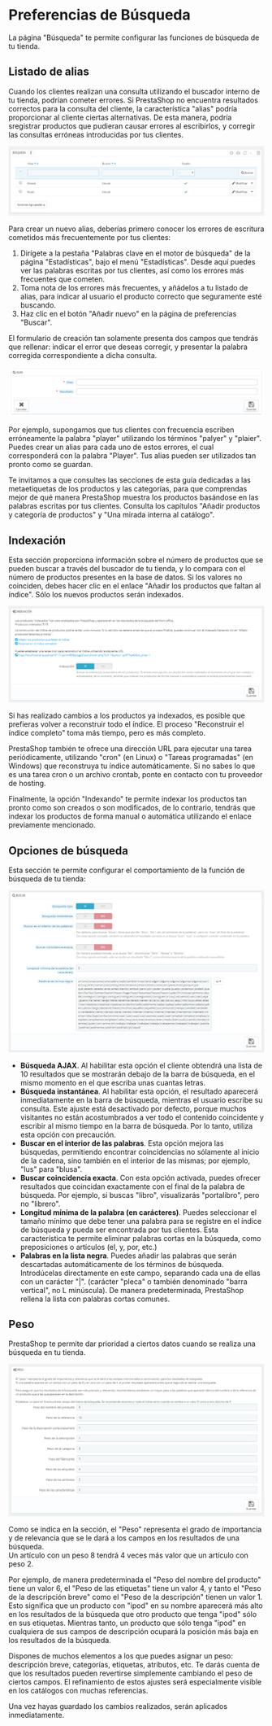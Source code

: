 # Preferencias de Búsqueda

La página "Búsqueda" te permite configurar las funciones de búsqueda de tu tienda.

## Listado de alias <a href="#preferenciasdebusqueda-listadodealias" id="preferenciasdebusqueda-listadodealias"></a>

Cuando los clientes realizan una consulta utilizando el buscador interno de tu tienda, podrían cometer errores. Si PrestaShop no encuentra resultados correctos para la consulta del cliente, la característica "alias" podría proporcionar al cliente ciertas alternativas. De esta manera, podría sregistrar productos que pudieran causar errores al escribirlos, y corregir las consultas erróneas introducidas por tus clientes.

![](../../../.gitbook/assets/54887224.png)

Para crear un nuevo alias, deberías primero conocer los errores de escritura cometidos más frecuentemente por tus clientes:

1. Dirígete a la pestaña "Palabras clave en el motor de búsqueda" de la página "Estadísticas", bajo el menú "Estadísticas". Desde aquí puedes ver las palabras escritas por tus clientes, así como los errores más frecuentes que cometen.
2. Toma nota de los errores más frecuentes, y añádelos a tu listado de alias, para indicar al usuario el producto correcto que seguramente esté buscando.
3. Haz clic en el botón "Añadir nuevo" en la página de preferencias "Buscar".

El formulario de creación tan solamente presenta dos campos que tendrás que rellenar: indicar el error que deseas corregir, y presentar la palabra corregida correspondiente a dicha consulta.

![](../../../.gitbook/assets/30245120.png)

Por ejemplo, supongamos que tus clientes con frecuencia escriben erróneamente la palabra "player" utilizando los términos "palyer" y "plaier". Puedes crear un alias para cada uno de estos errores, el cual corresponderá con la palabra "Player". Tus alias pueden ser utilizados tan pronto como se guardan.

Te invitamos a que consultes las secciones de esta guía dedicadas a las metaetiquetas de los productos y las categorías, para que comprendas mejor de qué manera PrestaShop muestra los productos basándose en las palabras escritas por tus clientes. Consulta los capítulos "Añadir productos y categoría de productos" y "Una mirada interna al catálogo".

## Indexación <a href="#preferenciasdebusqueda-indexacion" id="preferenciasdebusqueda-indexacion"></a>

Esta sección proporciona información sobre el número de productos que se pueden buscar a través del buscador de tu tienda, y lo compara con el número de productos presentes en la base de datos. Si los valores no coinciden, debes hacer clic en el enlace "Añadir los productos que faltan al índice". Sólo los nuevos productos serán indexados.

![](../../../.gitbook/assets/54887227.png)

Si has realizado cambios a los productos ya indexados, es posible que prefieras volver a reconstruir todo el índice. El proceso "Reconstruir el índice completo" toma más tiempo, pero es más completo.

PrestaShop también te ofrece una dirección URL para ejecutar una tarea periódicamente, utilizando "cron" (en Linux) o "Tareas programadas" (en Windows) que reconstruya tu índice automáticamente. Si no sabes lo que es una tarea cron o un archivo crontab, ponte en contacto con tu proveedor de hosting.

Finalmente, la opción "Indexando" te permite indexar los productos  tan pronto como son creados o son modificados, de lo contrario, tendrás que indexar los productos de forma manual o automática utilizando el enlace previamente mencionado.

## Opciones de búsqueda <a href="#preferenciasdebusqueda-opcionesdebusqueda" id="preferenciasdebusqueda-opcionesdebusqueda"></a>

Esta sección te permite configurar el comportamiento de la función de búsqueda de tu tienda:

![](../../../.gitbook/assets/54887230.png)

* **Búsqueda AJAX**. Al habilitar esta opción el cliente obtendrá una lista de 10 resultados que se mostrarán debajo de la barra de búsqueda, en el mismo momento en el que escriba unas cuantas letras.
* **Búsqueda instantánea**. Al habilitar esta opción, el resultado aparecerá inmediatamente en la barra de búsqueda, mientras el usuario escribe su consulta. Este ajuste está desactivado por defecto, porque muchos visitantes no están acostumbrados a ver todo el contenido coincidente y escribir al mismo tiempo en la barra de búsqueda. Por lo tanto, utiliza esta opción con precaución.
* **Buscar en el interior de las palabras**. Esta opción mejora las búsquedas, permitiendo encontrar coincidencias no sólamente al inicio de la cadena, sino también en el interior de las mismas; por ejemplo, "lus" para "blusa".
* **Buscar coincidencia exacta**. Con esta opción activada, puedes ofrecer resultados que coincidan exactamente con el final de la palabra de búsqueda. Por ejemplo, si buscas "libro", visualizarás "portalibro", pero no "librero".
* **Longitud mínima de la palabra (en carácteres)**. Puedes seleccionar el tamaño mínimo que debe tener una palabra para se registre en el índice de búsqueda y pueda ser encontrada por tus clientes. Esta característica te permite eliminar palabras cortas en la búsqueda, como preposiciones o artículos (el, y, por, etc.)
* **Palabras en la lista negra**. Puedes añadir las palabras que serán descartadas automáticamente de los términos de búsqueda. Introdúcelas directamente en este campo, separando cada una de ellas con un carácter "|". (carácter "pleca" o también denominado "barra vertical", no L minúscula). De manera predeterminada, PrestaShop rellena la lista con palabras cortas comunes.

## Peso <a href="#preferenciasdebusqueda-peso" id="preferenciasdebusqueda-peso"></a>

PrestaShop te permite dar prioridad a ciertos datos cuando se realiza una búsqueda en tu tienda.

![](../../../.gitbook/assets/54887235.png)

Como se indica en la sección, el "Peso" representa el grado de importancia y de relevancia que se le dará a los campos en los resultados de una búsqueda.\
Un artículo con un peso 8 tendrá 4 veces más valor que un artículo con peso 2.

Por ejemplo, de manera predeterminada el "Peso del nombre del producto" tiene un valor 6, el "Peso de las etiquetas" tiene un valor 4, y tanto el "Peso de la descripción breve" como el "Peso de la descripción" tienen un valor 1. Esto significa que un producto con "ipod" en su nombre aparecerá más alto en los resultados de la búsqueda que otro producto que tenga "ipod" sólo en sus etiquetas. Mientras tanto, un producto que sólo tenga "ipod" en cualquiera de sus campos de descripción ocupará la posición más baja en los resultados de la búsqueda.

Dispones de muchos elementos a los que puedes asignar un peso: descripción breve, categorías, etiquetas, atributos, etc. Te darás cuenta de que los resultados pueden revertirse simplemente cambiando el peso de ciertos campos. El refinamiento de estos ajustes será especialmente visible en los catálogos con muchas referencias.

Una vez hayas guardado los cambios realizados, serán aplicados inmediatamente.
